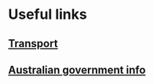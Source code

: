 Useful links
=====

[Transport](https://bishopofturkey.github.io/europelinks/transport)
------

[Australian government info](https://bishopofturkey.github.io/europelinks/gov_info)
------
